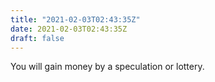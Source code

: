 ```yaml
---
title: "2021-02-03T02:43:35Z"
date: 2021-02-03T02:43:35Z
draft: false
---
```


You will gain money by a speculation or lottery.
